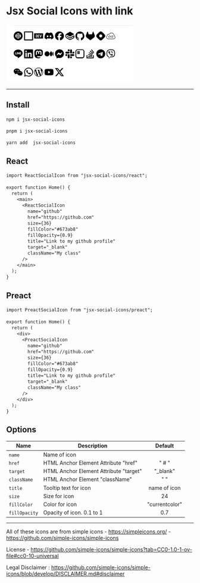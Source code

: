 # Jsx Social Icons with link

![ss](./jsxicon.png)


***



## Install

```bash
npm i jsx-social-icons
```

```bash
pnpm i jsx-social-icons
```

```bash
yarn add  jsx-social-icons
```

## React

```tsx
import ReactSocialIcon from "jsx-social-icons/react";

export function Home() {
  return (
    <main>
      <ReactSocialIcon
        name="github"
        href="https://github.com"
        size={36}
        fillColor="#673ab8"
        fillOpacity={0.9}
        title="Link to my github profile"
        target="_blank"
        className="My class"
      />
    </main>
  );
}
```

## Preact

```tsx
import PreactSocialIcon from "jsx-social-icons/preact";

export function Home() {
  return (
    <div>
      <PreactSocialIcon
        name="github"
        href="https://github.com"
        size={36}
        fillColor="#673ab8"
        fillOpacity={0.9}
        title="Link to my github profile"
        target="_blank"
        className="My class"
      />
    </div>
  );
}
```

## Options

| Name          | Description                            |    Default     |
| ------------- | -------------------------------------- | :------------: |
| `name`        | Name of icon                           |                |
| `href`        | HTML Anchor Element Attribute "href"   |     " # "      |
| `target`      | HTML Anchor Element Attribute "target" |   "\_blank"    |
| `className`   | HTML Anchor Element "className"        |      " "       |
| `title`       | Tooltip text for icon                  |  name of icon  |
| `size`        | Size for icon                          |       24       |
| `fillColor`   | Color for icon                         | "currentcolor" |
| `fillOpacity` | Opacity of icon. 0.1 to 1              |      0.7       |


***

All of these icons are from simple icons - https://simpleicons.org/ - https://github.com/simple-icons/simple-icons

License - https://github.com/simple-icons/simple-icons?tab=CC0-1.0-1-ov-file#cc0-10-universal

Legal Disclaimer : https://github.com/simple-icons/simple-icons/blob/develop/DISCLAIMER.md#disclaimer
